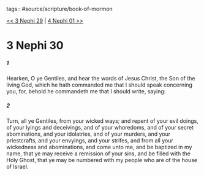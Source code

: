 tags:: #source/scripture/book-of-mormon

[<< 3 Nephi 29](source/scripture/book-of-mormon/11_3_Nephi/3_Nephi_29.md) | [4 Nephi 01 >>](source/scripture/book-of-mormon/12_The_Fourth_Book_of_Nephi/4_Nephi_01.md)

# 3 Nephi 30

##### 1

Hearken, O ye Gentiles, and hear the words of Jesus Christ, the Son of the living God, which he hath commanded me that I should speak concerning you, for, behold he commandeth me that I should write, saying:

##### 2

Turn, all ye Gentiles, from your wicked ways; and repent of your evil doings, of your lyings and deceivings, and of your whoredoms, and of your secret abominations, and your idolatries, and of your murders, and your priestcrafts, and your envyings, and your strifes, and from all your wickedness and abominations, and come unto me, and be baptized in my name, that ye may receive a remission of your sins, and be filled with the Holy Ghost, that ye may be numbered with my people who are of the house of Israel.
